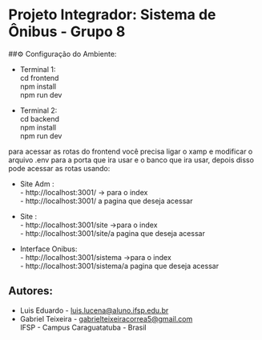 # Projeto Integrador:   Sistema de Ônibus - Grupo 8

##⚙ Configuração do Ambiente:

- Terminal 1:<br> cd frontend <br>
              npm install <br>
              npm run dev<br>

- Terminal 2:<br> cd backend <br>
              npm install <br>
              npm run dev <br>


para acessar as rotas do frontend você precisa ligar o xamp e modificar o arquivo .env para a porta que ira usar e o banco que ira usar, depois disso pode acessar as rotas usando:

- Site Adm : <br>
                     - http://localhost:3001/ -> para o index <br>
                     - http://localhost:3001/ a pagina que deseja acessar <br>

- Site : <br>
                     - http://localhost:3001/site ->para o index <br>
                     - http://localhost:3001/site/a pagina que deseja acessar <br>

- Interface Onibus: <br>
                     - http://localhost:3001/sistema ->para o index <br>
                     - http://localhost:3001/sistema/a pagina que deseja acessar <br>


                    
## Autores:
    
- Luis Eduardo  - <luis.lucena@aluno.ifsp.edu.br>
- Gabriel Teixeira  - <gabrielteixeiracorrea5@gmail.com>
   <br>
IFSP - Campus Caraguatatuba - Brasil

